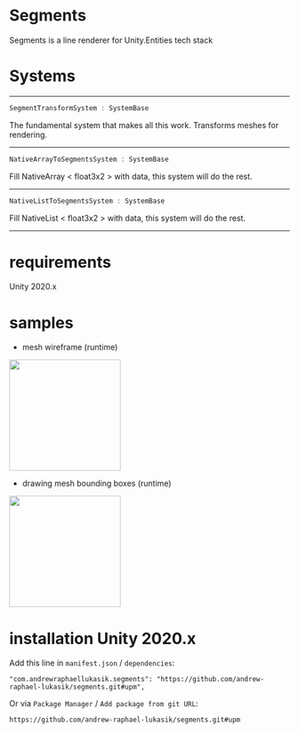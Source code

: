 # Segments
Segments is a line renderer for Unity.Entities tech stack

# Systems
---
```csharp
SegmentTransformSystem : SystemBase
```
The fundamental system that makes all this work. Transforms meshes for rendering.

---
```csharp
NativeArrayToSegmentsSystem : SystemBase
```
Fill NativeArray < float3x2 > with data, this system will do the rest.

---
```csharp
NativeListToSegmentsSystem : SystemBase
```
Fill NativeList < float3x2 > with data, this system will do the rest.

---

# requirements
Unity 2020.x

# samples
- mesh wireframe (runtime)
<img src="https://i.imgur.com/NCC71mD.gif" height="200">

- drawing mesh bounding boxes (runtime)
<img src="https://i.imgur.com/J1mzvSbl.jpg" height="200">

# installation Unity 2020.x
Add this line in `manifest.json` / `dependencies`:
```
"com.andrewraphaellukasik.segments": "https://github.com/andrew-raphael-lukasik/segments.git#upm",
```

Or via `Package Manager` / `Add package from git URL`:
```
https://github.com/andrew-raphael-lukasik/segments.git#upm
```
